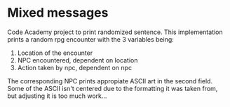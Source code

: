# Mixed messages

Code Academy project to print randomized sentence. This implementation prints a random rpg encounter with the 3 variables being:

1. Location of the encounter
2. NPC encountered, dependent on location
3. Action taken by npc, dependent on npc

The corresponding NPC prints appropiate ASCII art in the second field. Some of the ASCII isn't centered due to the formatting it was taken from, but adjusting it is too much work...